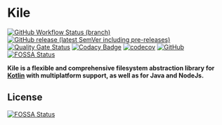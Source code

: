 # Kile

[![GitHub Workflow Status (branch)](https://img.shields.io/github/workflow/status/RealAd/Kile/Deploy%20Snapshot/master)](https://github.com/RealAd/Kile/actions?query=workflow%3A%22Deploy+Snapshot%22)
[![GitHub release (latest SemVer including pre-releases)](https://img.shields.io/github/v/release/RealAd/Kile?include_prereleases)](https://github.com/RealAd/Kile/releases)
[![Quality Gate Status](https://sonarcloud.io/api/project_badges/measure?project=io.realad.kile&metric=alert_status)](https://sonarcloud.io/dashboard?id=io.realad.kile)
[![Codacy Badge](https://api.codacy.com/project/badge/Grade/496899e1cbfa47499e4e1ccc683b5efe)](https://app.codacy.com/gh/RealAd/Kile?utm_source=github.com&utm_medium=referral&utm_content=RealAd/Kile&utm_campaign=Badge_Grade_Dashboard)
[![codecov](https://codecov.io/gh/RealAd/Kile/branch/master/graph/badge.svg)](https://codecov.io/gh/RealAd/Kile)
[![GitHub](https://img.shields.io/github/license/RealAd/Kile)](https://github.com/RealAd/Kile/blob/master/LICENSE)
[![FOSSA Status](https://app.fossa.com/api/projects/git%2Bgithub.com%2FRealAd%2FKile.svg?type=shield)](https://app.fossa.com/projects/git%2Bgithub.com%2FRealAd%2FKile?ref=badge_shield)

__Kile is a flexible and comprehensive filesystem abstraction library for [Kotlin](https://kotlinlang.org/) with multiplatform support, as well as for Java and NodeJs.__


## License
[![FOSSA Status](https://app.fossa.com/api/projects/git%2Bgithub.com%2FRealAd%2FKile.svg?type=large)](https://app.fossa.com/projects/git%2Bgithub.com%2FRealAd%2FKile?ref=badge_large)